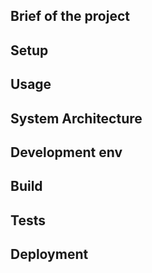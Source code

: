 ## Brief of the project
<!-- _One liner + link to confluence page_
_Screenshot of UI - optional_ -->

## Setup
<!-- _stack - optional_
_How to build and run the code/app_ -->

## Usage

## System Architecture
<!-- _High level overview of system architecture_ -->

<!-- ## Documentation

There's a [docs](./docs) folder in this repository.

[docs/notes](./docs/notes) contains dev draft notes on various aspects of the project. This would generally be converted either into ADRs or guides when ready.

[docs/adr](./docs/adr) contains [Architecture Decision Record](https://github.com/joelparkerhenderson/architecture_decision_record).

> An architectural decision record (ADR) is a document that captures an important architectural decision made along with its context and consequences.

We are using [this template for ADR](https://gist.github.com/iaincollins/92923cc2c309c2751aea6f1b34b31d95) -->

## Development env
 <!-- _How to run the development environment_ -->

<!-- - npm > `6.1.0`
- [Node 10 - dubnium](https://scotch.io/tutorials/whats-new-in-node-10-dubnium)

Node version is set in node version manager [`.nvmrc`](https://github.com/creationix/nvm#nvmrc) -->

<!-- _Coding style convention ref optional, eg which linter to use_ -->

<!-- _Linting, github pre-push hook - optional_ -->

## Build
<!-- _How to run build_ -->

## Tests
<!-- _How to carry out tests_ -->

## Deployment
<!-- _How to deploy the code/app into test/staging/production_ -->